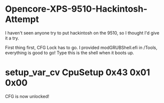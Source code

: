 # Opencore-XPS-9510-Hackintosh-Attempt

I haven't seen anyone try to put hackintosh on the 9510, so I thought I'd give it a try.

First thing first, CFG Lock has to go. I provided modGRUBShell.efi in /Tools, everything is good to go!
Type this is the shell when it boots up.

# setup_var_cv CpuSetup 0x43 0x01 0x00
CFG is now unlocked!
